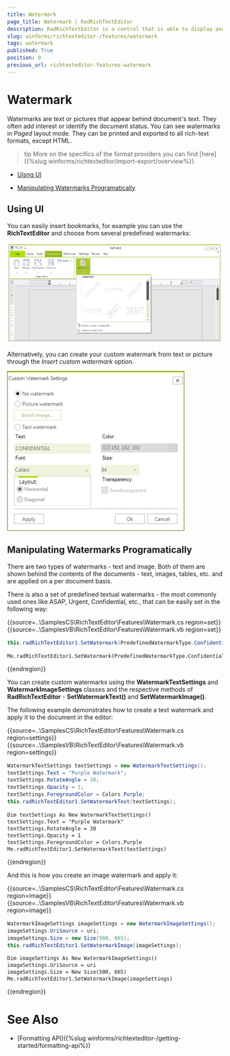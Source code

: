 ```yaml
---
title: Watermark
page_title: Watermark | RadRichTextEditor
description: RadRichTextEditor is a control that is able to display and edit rich-text content including formatted text arranged in pages, paragraphs, spans (runs), tables, etc.
slug: winforms/richtexteditor-/features/watermark
tags: watermark
published: True
position: 9
previous_url: richtexteditor-features-watermark
---
```


# Watermark

Watermarks are text or pictures that appear behind document's text. They often add interest or identify the document status. You can see watermarks in *Paged* layout mode. They can be printed and exported to all rich-text formats, except HTML.

>tip More on the specifics of the format providers you can find [here]({%slug winforms/richtexteditor/import-export/overview%}).
>

* [Uisng UI](#using-ui)

* [Manipulating Watermarks Programatically](#manipulating-watermarks-programatically)

## Using UI

You can easily insert bookmarks, for example you can use the __RichTextEditor__ and choose from several predefined watermarks: 

![richtexteditor-features-watermark 001](images/richtexteditor-features-watermark001.png)

Alternatively, you can create your custom watermark from text or picture through the *Insert custom watermark* option. 

![richtexteditor-features-watermark 002](images/richtexteditor-features-watermark002.png)

## Manipulating Watermarks Programatically

There are two types of watermarks - text and image. Both of them are shown behind the contents of the documents - text, images, tables, etc. and are applied on a per document basis.

There is also a set of predefined textual watermarks - the most commonly used ones like ASAP, Urgent, Confidential, etc., that can be easily set in the following way:

{{source=..\SamplesCS\RichTextEditor\Features\Watermark.cs region=set}} 
{{source=..\SamplesVB\RichTextEditor\Features\Watermark.vb region=set}} 

````C#
this.radRichTextEditor1.SetWatermark(PredefinedWatermarkType.Confidential);

````
````VB.NET
Me.radRichTextEditor1.SetWatermark(PredefinedWatermarkType.Confidential)

````

{{endregion}} 

You can create custom watermarks using the __WatermarkTextSettings__ and __WatermarkImageSettings__ classes and the respective methods of __RadRichTextEditor__ - __SetWatermarkText()__ and __SetWatermarkImage()__.
        
The following example demonstrates how to create a text watermark and apply it to the document in the editor:

{{source=..\SamplesCS\RichTextEditor\Features\Watermark.cs region=settings}} 
{{source=..\SamplesVB\RichTextEditor\Features\Watermark.vb region=settings}} 

````C#
WatermarkTextSettings textSettings = new WatermarkTextSettings();
textSettings.Text = "Purple Watermark";
textSettings.RotateAngle = 30;
textSettings.Opacity = 1;
textSettings.ForegroundColor = Colors.Purple;
this.radRichTextEditor1.SetWatermarkText(textSettings);

````
````VB.NET
Dim textSettings As New WatermarkTextSettings()
textSettings.Text = "Purple Watermark"
textSettings.RotateAngle = 30
textSettings.Opacity = 1
textSettings.ForegroundColor = Colors.Purple
Me.radRichTextEditor1.SetWatermarkText(textSettings)

````

{{endregion}} 

And this is how you create an image watermark and apply it: 

{{source=..\SamplesCS\RichTextEditor\Features\Watermark.cs region=image}} 
{{source=..\SamplesVB\RichTextEditor\Features\Watermark.vb region=image}} 

````C#
WatermarkImageSettings imageSettings = new WatermarkImageSettings();
imageSettings.UriSource = uri;
imageSettings.Size = new Size(500, 665);
this.radRichTextEditor1.SetWatermarkImage(imageSettings);

````
````VB.NET
Dim imageSettings As New WatermarkImageSettings()
imageSettings.UriSource = uri
imageSettings.Size = New Size(500, 665)
Me.radRichTextEditor1.SetWatermarkImage(imageSettings)

````

{{endregion}} 

# See Also

 * [Formatting API]({%slug winforms/richtexteditor-/getting-started/formatting-api%})
